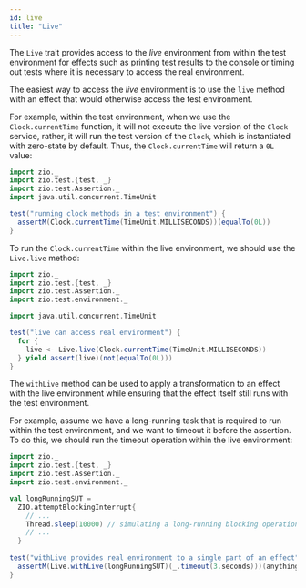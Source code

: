 ```yaml
---
id: live
title: "Live"
---
```


The `Live` trait provides access to the _live_ environment from within the test environment for effects such as printing test results to the console or timing out tests where it is necessary to access the real environment.

The easiest way to access the _live_ environment is to use the `live` method with an effect that would otherwise access the test environment.

For example, within the test environment, when we use the `Clock.currentTime` function, it will not execute the live version of the `Clock` service, rather, it will run the test version of the `Clock`, which is instantiated with zero-state by default. Thus, the `Clock.currentTime` will return a `0L` value:

```scala mdoc:compile-only
import zio._
import zio.test.{test, _}
import zio.test.Assertion._
import java.util.concurrent.TimeUnit

test("running clock methods in a test environment") {
  assertM(Clock.currentTime(TimeUnit.MILLISECONDS))(equalTo(0L)) 
}
```

To run the `Clock.currentTime` within the live environment, we should use the `Live.live` method:

```scala mdoc:compile-only
import zio._
import zio.test.{test, _}
import zio.test.Assertion._
import zio.test.environment._

import java.util.concurrent.TimeUnit

test("live can access real environment") {
  for {
    live <- Live.live(Clock.currentTime(TimeUnit.MILLISECONDS))
  } yield assert(live)(not(equalTo(0L)))
}
```

The `withLive` method can be used to apply a transformation to an effect with the live environment while ensuring that the effect itself still runs with the test environment.

For example, assume we have a long-running task that is required to run within the test environment, and we want to timeout it before the assertion. To do this, we should run the timeout operation within the live environment:

```scala mdoc:compile-only
import zio._
import zio.test.{test, _}
import zio.test.Assertion._
import zio.test.environment._

val longRunningSUT =
  ZIO.attemptBlockingInterrupt{
    // ... 
    Thread.sleep(10000) // simulating a long-running blocking operation
    // ...
  }
  
test("withLive provides real environment to a single part of an effect") {
  assertM(Live.withLive(longRunningSUT)(_.timeout(3.seconds)))(anything)
}
```
